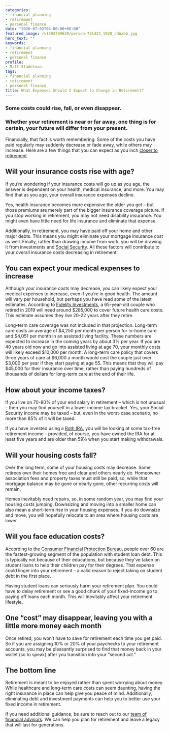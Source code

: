 ```yaml
---
categories:
- financial planning
- retirement
- personal finance
date: "2020-07-03T04:00:00+00:00"
featured_image: /v1593789620/person-731423_1920_cduxbb.jpg
hero_text: ""
keywords:
- financial planning
- retirement
- personal finance
profile:
- Matt Stadelman
tags:
- financial planning
- retirement
- personal finance
title: What Expenses Should I Expect to Change in Retirement?
---
```

### Some costs could rise, fall, or even disappear.

### Whether your retirement is near or far away, one thing is for certain, your future will differ from your present.

Financially, that fact is worth remembering. Some of the costs you have paid regularly may suddenly decrease or fade away, while others may increase. Here are a few things that you can expect as you inch [closer to retirement](https://navalign.com/updates/how-to-get-mentally-ready-to-retire/).

## Will your insurance costs rise with age?

If you’re wondering if your insurance costs will go up as you age, the answer is dependent on your health, medical insurance, and more. You may find that as you age, your overall insurance expenses decline.

Yes, health insurance becomes more expensive the older you get – but those premiums are merely part of the bigger insurance coverage picture. If you stop working in retirement, you may not need disability insurance. You might even have little need for life insurance and eliminate that expense.

Additionally, in retirement, you may have paid off your home and other major debts. This means you might eliminate your mortgage insurance cost as well. Finally, rather than drawing income from work, you will be drawing it from investments and [Social Security](https://navalign.com/updates/top-5-social-security-myths-debunked/). All these factors will contribute to your overall insurance costs decreasing in retirement.

## You can expect your medical expenses to increase

Although your insurance costs may decrease, you can likely expect your medical expenses to increase, even if you’re in good health. The amount will vary per household, but perhaps you have read some of the latest estimates. According to [Fidelity Investments](https://www.fidelity.com/viewpoints/personal-finance/plan-for-rising-health-care-costs#:\~:text=According%20to%20the%20Fidelity%20Retiree,and%20how%20long%20you%20live.), a 65-year-old couple who retired in 2019 will need around $285,000 to cover future health care costs. This estimate assumes they live 20-22 years after they retire.

Long-term care coverage was not included in that projection. Long-term care costs an average of $4,250 per month per person for in-home care and $4,051 per month in an assisted living facility. These numbers are expected to increase in the coming years by about 3% per year. If you are 40 years old now and go into assisted living at age 70, your monthly costs will likely exceed $10,000 per month. A long-term care policy that covers three years of care at $6,000 a month would cost the couple just over $3,000 per year if they start paying at age 55. This means that they will pay $45,000 for their insurance over time, rather than paying hundreds of thousands of dollars for long-term care at the end of their life.

## How about your income taxes?

If you live on 70-80% of your end salary in retirement – which is not unusual – then you may find yourself in a lower income tax bracket. Yes, your Social Security income may be taxed – but, even in the worst-case scenario, no more than 85% of it will be taxed.

If you have invested using a [Roth IRA](https://navalign.com/updates/traditional-vs-roth-ira-which-one-is-right-for-you/), you will be looking at some tax-free retirement income – provided, of course, you have owned the IRA for at least five years and are older than 59½ when you start making withdrawals.

## Will your housing costs fall?

Over the long term, some of your housing costs may decrease. Some retirees own their homes free and clear and others nearly do. Homeowner association fees and property taxes must still be paid, so, while that mortgage balance may be gone or nearly gone, other recurring costs will remain.

Homes inevitably need repairs, so, in some random year, you may find your housing costs jumping. Downsizing and moving into a smaller home can also mean a short-term rise in your housing expenses. If you do downsize and move, you will hopefully relocate to an area where housing costs are lower.

## Will you face education costs?

According to the [Consumer Financial Protection Bureau](https://files.consumerfinance.gov/f/documents/201701_cfpb_OA-Student-Loan-Snapshot.pdf), people over 60 are the fastest-growing segment of the population with student loan debt. This is typically not because of their educations, but because they’ve taken on student loans to help their children pay for their degrees. That expense could linger into your retirement – a valid reason to reject taking on student debt in the first place.

Having student loans can seriously harm your retirement plan. You could have to delay retirement or see a good chunk of your fixed-income go to paying off loans each month. This will inevitably affect your retirement lifestyle.

## One “cost” may disappear, leaving you with a little more money each month

Once retired, you won’t have to save for retirement each time you get paid. So if you are assigning 10% or 20% of your paychecks to your retirement accounts, you may be pleasantly surprised to find that money back in your wallet (so to speak) after you transition into your “second act.”

## The bottom line

Retirement is meant to be enjoyed rather than spent worrying about money. While healthcare and long-term care costs can seem daunting, having the right insurance in place can help give you peace of mind. Additionally, eliminating debt and investment payments can help you to better use your fixed income in retirement.

If you need additional guidance, be sure to reach out to our [team of financial advisors](https://navalign.com/what-we-do/retirement-planning-strategies/). We can help you plan for retirement and leave a legacy that will last for generations.